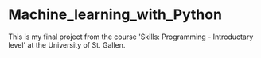 # Machine_learning_with_Python
This is my final project from the course 'Skills: Programming - Introductary level' at the University of St. Gallen.
